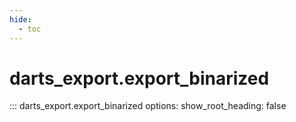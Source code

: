```yaml
---
hide:
  - toc
---
```

# <code class='doc-symbol doc-symbol-nav doc-symbol-function'></code>darts_export.export_binarized

::: darts_export.export_binarized
    options:
      show_root_heading: false
